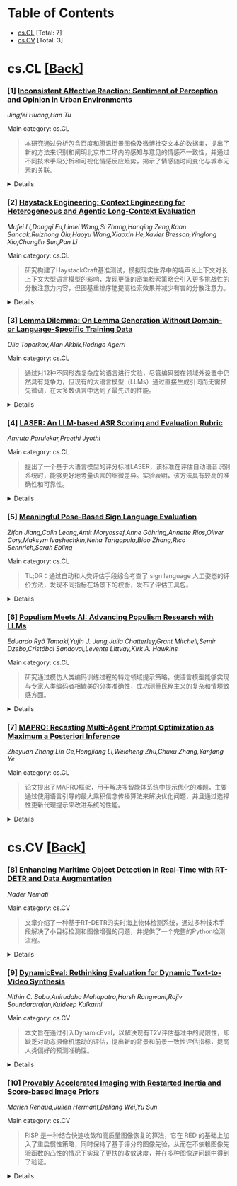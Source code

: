 <div id=toc></div>

# Table of Contents

- [cs.CL](#cs.CL) [Total: 7]
- [cs.CV](#cs.CV) [Total: 3]


<div id='cs.CL'></div>

# cs.CL [[Back]](#toc)

### [1] [Inconsistent Affective Reaction: Sentiment of Perception and Opinion in Urban Environments](https://arxiv.org/abs/2510.07359)
*Jingfei Huang,Han Tu*

Main category: cs.CL

> 本研究通过分析包含百度和腾讯街景图像及微博社交文本的数据集，提出了新的方法来识别和阐明北京市二环内的感知与意见的情感不一致性，并通过不同技术手段分析和可视化情感反应趋势，揭示了情感随时间变化与城市元素的关联。

<details>
  <summary>Details</summary>

**Motivation:** 本研究旨在探索社交媒体对城市感知的影响，以及提出新的方法来理解城市不同区域的情感变化和情感不一致性的起因。

**Method:** 本研究构建了一个结合140,750张百度和腾讯街景图像及984,024条微博文本数据的集合，使用了一种综合对象检测和自然语言处理技术的反应指数来分类情感，并利用回归分析、图像分割和基于土地使用分布的词频进行分析。

**Result:** 研究表明，情感反应感知趋势图显示出正向情感变得更均匀，而意见情感反应趋势图则显示了更极端的变化。情感反应随时间变化与密布的建筑物和行人数量有显著关联。

**Conclusion:** 本研究的不一致情感图谱揭示了人类对城市区域的感知和意见的情感差异，并为城市更新策略提供潜在解释和方向。

**Abstract:** The ascension of social media platforms has transformed our understanding of
urban environments, giving rise to nuanced variations in sentiment reaction
embedded within human perception and opinion, and challenging existing
multidimensional sentiment analysis approaches in urban studies. This study
presents novel methodologies for identifying and elucidating sentiment
inconsistency, constructing a dataset encompassing 140,750 Baidu and Tencent
Street view images to measure perceptions, and 984,024 Weibo social media text
posts to measure opinions. A reaction index is developed, integrating object
detection and natural language processing techniques to classify sentiment in
Beijing Second Ring for 2016 and 2022. Classified sentiment reaction is
analysed and visualized using regression analysis, image segmentation, and word
frequency based on land-use distribution to discern underlying factors. The
perception affective reaction trend map reveals a shift toward more evenly
distributed positive sentiment, while the opinion affective reaction trend map
shows more extreme changes. Our mismatch map indicates significant disparities
between the sentiments of human perception and opinion of urban areas over the
years. Changes in sentiment reactions have significant relationships with
elements such as dense buildings and pedestrian presence. Our inconsistent maps
present perception and opinion sentiments before and after the pandemic and
offer potential explanations and directions for environmental management, in
formulating strategies for urban renewal.

</details>


### [2] [Haystack Engineering: Context Engineering for Heterogeneous and Agentic Long-Context Evaluation](https://arxiv.org/abs/2510.07414)
*Mufei Li,Dongqi Fu,Limei Wang,Si Zhang,Hanqing Zeng,Kaan Sancak,Ruizhong Qiu,Haoyu Wang,Xiaoxin He,Xavier Bresson,Yinglong Xia,Chonglin Sun,Pan Li*

Main category: cs.CL

> 研究构建了HaystackCraft基准测试，模拟现实世界中的噪声长上下文对长上下文大型语言模型的影响，发现更强的密集检索策略会引入更多挑战性的分散注意力内容，但图基重排序能提高检索效果并减少有害的分散注意力。

<details>
  <summary>Details</summary>

**Motivation:** 当前的长上下文大型语言模型在合成的“针在稻草堆”测试中表现良好，但忽略了来自偏差检索和智能工作流程的噪声上下文。作者认为需要进行“稻草堆工程”，以构建能真实反映关键现实因素的噪声长上下文，以测试模型对长上下文的健壮性。

**Method:** 构建HaystackCraft基准测试，该测试基于完整的英文维基百科超链接网络，包含多跳问题。通过多种检索策略（稀疏、密集、混合以及图基）来评估它们如何影响分散注意力内容的构成、排序以及对大型语言模型性能的影响。此外，该测试还将NIAH（针在稻草堆）扩展到了动态的、依赖语言模型的设置中，模拟操作流程中模型调整查询、反思过去的推理、决定何时停止的过程。

**Result:** 实验显示，虽然更强的密集检索策略会引入更具挑战性的分散注意力内容，但图基重排序同时提高了检索的有效性并减少了更多有害的分散注意力。在智能测试中，即使是GPT-5这样的先进模型也遭受来自自生分散注意力的级联失败或难以实现早期停止。

**Conclusion:** 这些结果突显了在智能长上下文推理中面临的持续挑战，并确立了HaystackCraft作为未来进展重要测试平台的地位。

**Abstract:** Modern long-context large language models (LLMs) perform well on synthetic
"needle-in-a-haystack" (NIAH) benchmarks, but such tests overlook how noisy
contexts arise from biased retrieval and agentic workflows. We argue that
haystack engineering is necessary to construct noisy long contexts that
faithfully capture key real-world factors -- distraction from heterogeneous
biased retrievers and cascading errors in agentic workflows -- to test models'
long-context robustness. We instantiate it through HaystackCraft, a new NIAH
benchmark built on the full English Wikipedia hyperlink network with multi-hop
questions. HaystackCraft evaluates how heterogeneous retrieval strategies
(e.g., sparse, dense, hybrid, and graph-based) affect distractor composition,
haystack ordering, and downstream LLM performance. HaystackCraft further
extends NIAH to dynamic, LLM-dependent settings that simulate agentic
operations, where models refine queries, reflect on their past reasonings, and
decide when to stop. Experiments with 15 long-context models show that (1)
while stronger dense retrievers can introduce more challenging distractors,
graph-based reranking simultaneously improves retrieval effectiveness and
mitigates more harmful distractors; (2) in agentic tests, even advanced models
like Gemini 2.5 Pro and GPT-5 suffer cascading failures from self-generated
distractors or struggle to perform early stops. These results highlight
persistent challenges in agentic long-context reasoning and establish
HaystackCraft as a valuable testbed for future progress.

</details>


### [3] [Lemma Dilemma: On Lemma Generation Without Domain- or Language-Specific Training Data](https://arxiv.org/abs/2510.07434)
*Olia Toporkov,Alan Akbik,Rodrigo Agerri*

Main category: cs.CL

> 通过对12种不同形态复杂度的语言进行实验，尽管编码器在领域外设置中仍然具有竞争力，但现有的大语言模型（LLMs）通过直接生成引词而无需预先微调，在大多数语言中达到了最先进的性能。

<details>
  <summary>Details</summary>

**Motivation:** 虽然大型语言模型已经在许多NLP任务上展示了其竞争力，但还没有证据显示它们在上下文引词任务上的效果如何。本文旨在研究LLMs在该任务上的能力，并将其与传统方法进行比较。

**Method:** 我们通过比较最新一代的大语言模型（LLMs）在上下文化引词（lemmatization）任务中的表现与传统全监督方法的表现来进行实证研究。具体来说，我们主要探讨在目标领域或语言中没有监督训练数据的情况下的表现，对比了(i) 仅编码器的监督方法（在领域外进行微调） 和 (ii) 跨语言方法，与直接使用LLMs上下文生成引词的表现。

**Result:** 实验结果表明，尽管基于编码器的方法在使用黄金数据进行领域外微调时仍然具有竞争力，但现有的LLMs通过直接生成引词且无需预先微调，在大多数语言中都取得了最先进的结果。

**Conclusion:** 研究表明，最新的大型语言模型在没有目标领域或语言的训练数据时，也能通过少量示例直接生成引词来达到优越的表现，这显示出它们在NLP任务中潜在的强大能力。

**Abstract:** Lemmatization is the task of transforming all words in a given text to their
dictionary forms. While large language models (LLMs) have demonstrated their
ability to achieve competitive results across a wide range of NLP tasks, there
is no prior evidence of how effective they are in the contextual lemmatization
task. In this paper, we empirically investigate the capacity of the latest
generation of LLMs to perform in-context lemmatization, comparing it to the
traditional fully supervised approach. In particular, we consider the setting
in which supervised training data is not available for a target domain or
language, comparing (i) encoder-only supervised approaches, fine-tuned
out-of-domain, and (ii) cross-lingual methods, against direct in-context lemma
generation with LLMs. Our experimental investigation across 12 languages of
different morphological complexity finds that, while encoders remain
competitive in out-of-domain settings when fine-tuned on gold data, current
LLMs reach state-of-the-art results for most languages by directly generating
lemmas in-context without prior fine-tuning, provided just with a few examples.
Data and code available upon publication:
https://github.com/oltoporkov/lemma-dilemma

</details>


### [4] [LASER: An LLM-based ASR Scoring and Evaluation Rubric](https://arxiv.org/abs/2510.07437)
*Amruta Parulekar,Preethi Jyothi*

Main category: cs.CL

> 提出了一个基于大语言模型的评分标准LASER，该标准在评估自动语音识别系统时，能够更好地考量语言的细微差异。实验表明，该方法具有较高的准确性和可靠性。

<details>
  <summary>Details</summary>

**Motivation:** 传统的诸如词错误率(WER)的自动语音识别(ASR)评估指标倾向于对不显著改变句子语义的形态和句法细微差别不公平地处罚。引入LASER是为了更公正地评估这些细微差别。

**Method:** 开发了一种基于大规模语言模型（LLM）的评分标准LASER，该标准利用了LLM的上下文学习能力，通过详细示例的提示进行学习。此外，还展示了如何对较小的LLM（如Llama 3）进行微调，使其能够根据参考文本和ASR预测生成的词对样例来预测应施加何种惩罚。

**Result:** 使用Gemini 2.5 Pro的Hindi LASER评分获得了与人类标注非常高的94%的相关性评分。Hindi示例提示也有效地分析了其他印度语言（如Marathi、Kannada和Malayalam）中的错误。较小的LLM（如Llama 3）的微调预测准确性达到了接近89%。

**Conclusion:** 研究表明，基于LLM的评分系统可以有效地评估ASR系统，特别是在语言细微差别方面。此外，这种系统不仅可以应用于Hindi，还可以应用于其他印度语言，显示了其广泛的适用性。

**Abstract:** Standard ASR evaluation metrics like Word Error Rate (WER) tend to unfairly
penalize morphological and syntactic nuances that do not significantly alter
sentence semantics. We introduce an LLM-based scoring rubric LASER that
leverages state-of-the-art LLMs' in-context learning abilities to learn from
prompts with detailed examples. Hindi LASER scores using Gemini 2.5 Pro
achieved a very high correlation score of 94% with human annotations. Hindi
examples in the prompt were also effective in analyzing errors in other Indian
languages such as Marathi, Kannada and Malayalam. We also demonstrate how a
smaller LLM like Llama 3 can be finetuned on word-pair examples derived from
reference and ASR predictions to predict what kind of penalty should be applied
with close to 89% accuracy.

</details>


### [5] [Meaningful Pose-Based Sign Language Evaluation](https://arxiv.org/abs/2510.07453)
*Zifan Jiang,Colin Leong,Amit Moryossef,Anne Göhring,Annette Rios,Oliver Cory,Maksym Ivashechkin,Neha Tarigopula,Biao Zhang,Rico Sennrich,Sarah Ebling*

Main category: cs.CL

> TL;DR：通过自动和人类评估手段综合考查了 sign language 人工姿态的评价方法，发现不同指标在场景下的权衡，发布了评估工具包。

<details>
  <summary>Details</summary>

**Motivation:** 动机：改善 sign language 在人工姿态表示中的评估，提供一套全面的评估指标，帮助研究人员和开发者更好地理解不同指标在不同场景下的表现。

**Method:** 方法：研究涵盖了基于关键点距离测量、基于嵌入和基于反翻译的指标，采用自动元评估和人类相关研究来综合分析这些方法的有效性。

**Result:** 内容摘要：我们呈献了一项关于有意义地评估以人类骨骼姿态形式出现的 sign language 发音的综合研究。该研究涵盖了基于关键点距离、基于嵌入的和基于反翻译的指标。我们通过自动元评估签名级别检索和跨不同 sign language 的文本到姿态翻译的人类相关研究，展示了不同指标在不同场景中的权衡。我们的发现以及开源姿态评估工具包为开发和评估 sign language 翻译或生成系统提供了实用且可重现的方法。

**Conclusion:** 结论：研究表明不同指标在不同场景下的表现有所不同，提供了一套实用的评估方法并通过开源工具包推动了 sign language 翻译和生成系统的开发。

**Abstract:** We present a comprehensive study on meaningfully evaluating sign language
utterances in the form of human skeletal poses. The study covers keypoint
distance-based, embedding-based, and back-translation-based metrics. We show
tradeoffs between different metrics in different scenarios through automatic
meta-evaluation of sign-level retrieval and a human correlation study of
text-to-pose translation across different sign languages. Our findings and the
open-source pose-evaluation toolkit provide a practical and reproducible way of
developing and evaluating sign language translation or generation systems.

</details>


### [6] [Populism Meets AI: Advancing Populism Research with LLMs](https://arxiv.org/abs/2510.07458)
*Eduardo Ryô Tamaki,Yujin J. Jung,Julia Chatterley,Grant Mitchell,Semir Dzebo,Cristóbal Sandoval,Levente Littvay,Kirk A. Hawkins*

Main category: cs.CL

> 研究通过模仿人类编码训练过程的特定领域提示策略，使语言模型能够实现与专家人类编码者相媲美的分类准确性，成功测量民粹主义的复杂和情境敏感方面。

<details>
  <summary>Details</summary>

**Motivation:** 传统的基于文本分析策略在建立民粹主义理念内容测量的基础方面发挥了关键作用，但这些方法成本高昂、耗时且难以在多种语言、情境和大规模语料库中扩展。本研究旨在开发一种更高效的方法来测量民粹主义的理念内容。

**Method:** 通过基于准则和范例引导的连贯性思考（CoT）提示方法，模仿人类编码者的训练过程，利用Global Populism Database（GPD），一个全球领导人演讲的全面数据集，该数据集根据民粹主义的程度进行了注释。通过使用此数据集，对多个专有和开放权重的模型进行测试以复制GPD中的分数。

**Result:** 实验结果表明，此种领域特定的提示策略可以使得语言模型达到与专家人类评分者相当的分类准确率，表现出其在处理民粹主义复杂且情境相关方面的能力。

**Conclusion:** 基于准则和范例引导的连贯性思考（CoT）提示方法可以作为传统文本分析策略的一种有效替代，有助于构建更高效和准确的民粹主义理念内容测量方法。

**Abstract:** Measuring the ideational content of populism remains a challenge. Traditional
strategies based on textual analysis have been critical for building the
field's foundations and providing a valid, objective indicator of populist
framing. Yet these approaches are costly, time consuming, and difficult to
scale across languages, contexts, and large corpora. Here we present the
results from a rubric and anchor guided chain of thought (CoT) prompting
approach that mirrors human coder training. By leveraging the Global Populism
Database (GPD), a comprehensive dataset of global leaders' speeches annotated
for degrees of populism, we replicate the process used to train human coders by
prompting the LLM with an adapted version of the same documentation to guide
the model's reasoning. We then test multiple proprietary and open weight models
by replicating scores in the GPD. Our findings reveal that this domain specific
prompting strategy enables the LLM to achieve classification accuracy on par
with expert human coders, demonstrating its ability to navigate the nuanced,
context sensitive aspects of populism.

</details>


### [7] [MAPRO: Recasting Multi-Agent Prompt Optimization as Maximum a Posteriori Inference](https://arxiv.org/abs/2510.07475)
*Zheyuan Zhang,Lin Ge,Hongjiang Li,Weicheng Zhu,Chuxu Zhang,Yanfang Ye*

Main category: cs.CL

> 论文提出了MAPRO框架，用于解决多智能体系统中提示优化的难题，主要通过使用语言引导的最大乘积信念传播算法来解决优化问题，并且通过选择性更新代理提示来改进系统的性能。

<details>
  <summary>Details</summary>

**Motivation:** 尽管多智能体系统（MAS）能够通过协调专业化角色超越单个智能体的性能，但在设计有效的MAS时，仍然面临提示敏感性和系统复杂度导致的不稳定性挑战。为了应对这些挑战，该论文提出了MAPRO框架，专门解决多智能体的提示优化问题。

**Method:** 该论文提出的MAPRO框架通过四个阶段将多智能体系统的提示优化问题转化为后验概率最大的推断问题，并利用语言引导的最大乘积信念传播算法来解决。为了处理信用分配问题，MAPRO采用了基于拓扑结构的精细机制，结合执行反馈和下游责任反馈，选择性地更新智能体的提示信息，逐步聚合到一组协调的智能体特定的提示策略。

**Result:** 在各种任务的基准测试中，MAPRO达到了最先进的性能，一直超越手动设计的基线以及最近的自动化方法。

**Conclusion:** MAPRO不仅实现了更好的性能，而且其基于MAP的公式还为未来构建更可靠和原理性的多智能体系统提供了普遍的指导方针。

**Abstract:** Large language models (LLMs) have demonstrated remarkable capabilities across
diverse tasks, and LLM-based agents further extend these abilities to various
practical workflows. While recent progress shows that multi-agent systems (MAS)
can outperform single agents by coordinating specialized roles, designing
effective MAS remains difficult due to prompt sensitivity and the compounded
instability MAS creates. To cope with the challenge, recent efforts in
automated prompt design have reduced manual effort. However, multi-agent prompt
optimization remains largely unexplored. Challenges like exponentially
expanding search space and ambiguous credit assignment together make systematic
design intractable without principled methods. Therefore, we introduce
M}ulti-Agent PRompt Optimization (MAPRO), a four-stage framework that first
formulates MAS prompt optimization as a Maximum a Posteriori (MAP) inference
problem and solves it using a language-guided variant of max-product belief
propagation algorithm. To address credit assignment and updates the system
iteratively, MAPRO employs a topology-aware refinement mechanism that
integrates execution feedback and downstream blames to selectively update agent
prompts. Through this process, MAPRO progressively converges to a coordinated
set of agent-specific prompt policies. Across benchmarks in various tasks,
MAPRO achieves state-of-the-art performance, consistently surpassing manually
engineered baselines and recent automated alternatives. Beyond performance, our
MAP-based formulation also delivers general guidelines for building more
reliable and principled multi-agent systems in the future

</details>


<div id='cs.CV'></div>

# cs.CV [[Back]](#toc)

### [8] [Enhancing Maritime Object Detection in Real-Time with RT-DETR and Data Augmentation](https://arxiv.org/abs/2510.07346)
*Nader Nemati*

Main category: cs.CV

> 文章介绍了一种基于RT-DETR的实时海上物体检测系统，通过多种技术手段解决了小目标检测和图像增强的问题，并提供了一个完整的Python检测流程。

<details>
  <summary>Details</summary>

**Motivation:** 解决海上物体检测中存在的目标尺寸小和真实RGB数据标注不足的问题。

**Method:** 使用RT-DETR基础，结合多尺度特征融合、不确定性最小化查询选择、智能权重策略和数据增强技术来优化海上物体检测。

**Result:** 此论文提出了一种基于RT-DETR的实时海上物体检测系统，通过使用增强的合成图像来弥补真实RGB数据标注的不足。系统结合了多尺度特征融合、不确定性最小化查询选择和智能权重策略应对真实与合成样本之间的视觉差异。该设计保留了DETR的端到端集合预测优势，并允许在推理时调整速度和准确度之间的平衡。此外，还通过数据增强技术平衡了数据集中的各类物体，提高了系统的鲁棒性和准确性。论文中详细介绍了一个完整的Python海上物体检测流程，并验证了每个模块的功能以及系统在极端光照或海况环境下的表现。

**Conclusion:** 通过结合多种技术创新，提出了一种能够实时检测海上物体的系统，具有较好的鲁棒性和准确性，并提供了一个完整的Python实现流程。

**Abstract:** Maritime object detection faces essential challenges due to the small target
size and limitations of labeled real RGB data. This paper will present a
real-time object detection system based on RT-DETR, enhanced by employing
augmented synthetic images while strictly evaluating on real data. This study
employs RT-DETR for the maritime environment by combining multi-scale feature
fusion, uncertainty-minimizing query selection, and smart weight between
synthetic and real training samples. The fusion module in DETR enhances the
detection of small, low-contrast vessels, query selection focuses on the most
reliable proposals, and the weighting strategy helps reduce the visual gap
between synthetic and real domains. This design preserves DETR's refined
end-to-end set prediction while allowing users to adjust between speed and
accuracy at inference time. Data augmentation techniques were also used to
balance the different classes of the dataset to improve the robustness and
accuracy of the model. Regarding this study, a full Python robust maritime
detection pipeline is delivered that maintains real-time performance even under
practical limits. It also verifies how each module contributes, and how the
system handles failures in extreme lighting or sea conditions. This study also
includes a component analysis to quantify the contribution of each
architectural module and explore its interactions.

</details>


### [9] [DynamicEval: Rethinking Evaluation for Dynamic Text-to-Video Synthesis](https://arxiv.org/abs/2510.07441)
*Nithin C. Babu,Aniruddha Mahapatra,Harsh Rangwani,Rajiv Soundararajan,Kuldeep Kulkarni*

Main category: cs.CV

> 本文旨在通过引入DynamicEval，以解决现有T2V评估基准中的局限性，即缺乏对动态摄像机运动的评估，提出新的背景和前景一致性评估指标，提高人类偏好的预测准确性。

<details>
  <summary>Details</summary>

**Motivation:** 由于现有的T2V评估基准无法充分评测动态摄像机运动下视频的质量，且在视频级别上未能充分进行评估，作者旨在改进这些问题，使模型评估更加全面。

**Method:** 内容介绍了针对现有文本到视频（T2V）评估基准存在的局限性，提出了一个新的评估指标DynamicEval，该基准着重于动态摄像机运动并配以人类对视频的评价。此外，还提出了两种新的评估视频质量的关键维度的指标：背景场景一致性指标和前景目标一致性指标。

**Result:** 经实验显示，所提出的背景和前景一致性评估指标在视频级别和模型级别的人类偏好预测中的准确性有了明显的提升。

**Conclusion:** DynamicEval作为一个新的评估基准，可以更全面地评估在动态摄像机运动条件下的视频生成模型。

**Abstract:** Existing text-to-video (T2V) evaluation benchmarks, such as VBench and
EvalCrafter, suffer from two limitations. (i) While the emphasis is on
subject-centric prompts or static camera scenes, camera motion essential for
producing cinematic shots and existing metrics under dynamic motion are largely
unexplored. (ii) These benchmarks typically aggregate video-level scores into a
single model-level score for ranking generative models. Such aggregation,
however, overlook video-level evaluation, which is vital to selecting the
better video among the candidate videos generated for a given prompt. To
address these gaps, we introduce DynamicEval, a benchmark consisting of
systematically curated prompts emphasizing dynamic camera motion, paired with
45k human annotations on video pairs from 3k videos generated by ten T2V
models. DynamicEval evaluates two key dimensions of video quality: background
scene consistency and foreground object consistency. For background scene
consistency, we obtain the interpretable error maps based on the Vbench motion
smoothness metric. We observe that while the Vbench motion smoothness metric
shows promising alignment with human judgments, it fails in two cases:
occlusions/disocclusions arising from camera and foreground object movements.
Building on this, we propose a new background consistency metric that leverages
object error maps to correct two failure cases in a principled manner. Our
second innovation is the introduction of a foreground consistency metric that
tracks points and their neighbors within each object instance to assess object
fidelity. Extensive experiments demonstrate that our proposed metrics achieve
stronger correlations with human preferences at both the video level and the
model level (an improvement of more than 2% points), establishing DynamicEval
as a more comprehensive benchmark for evaluating T2V models under dynamic
camera motion.

</details>


### [10] [Provably Accelerated Imaging with Restarted Inertia and Score-based Image Priors](https://arxiv.org/abs/2510.07470)
*Marien Renaud,Julien Hermant,Deliang Wei,Yu Sun*

Main category: cs.CV

> RISP 是一种结合快速收敛和高质量图像恢复的算法，它在 RED 的基础上加入了重启惯性策略，同时保持了基于评分的图像先验，从而在不依赖图像先验函数的凸性的情况下实现了更快的收敛速度，并在多种图像逆问题中得到了验证。

<details>
  <summary>Details</summary>

**Motivation:** 动机在于解决现有算法在图像恢复过程中快速收敛和高质量恢复两个方面难以兼顾的问题，现有方法如正则化去噪 (RED) 通常集中在设计复杂的图像先验来改善重建质量，而收敛加速则依赖于策略性手段。

**Method:** 提出了一种新的算法 RISP，该算法在 RED 的基础上增加了重启惯性策略，同时保持了基于评分的图像先验，以获得快速收敛速度和高质量的图像重建。

**Result:** 证明 RISP 达到了比 RED 更快的静止点收敛速度，并且在多种图像逆问题中实验验证了 RISP 可以实现快速收敛的同时获得高质量的重建结果。

**Conclusion:** RISP 通过引入重启惯性，实现了既快速收敛又高质图像恢复的目标，克服了 RED 等现有算法在收敛速度上的限制，并展示了其在各类图像逆问题中的实用性。

**Abstract:** Fast convergence and high-quality image recovery are two essential features
of algorithms for solving ill-posed imaging inverse problems. Existing methods,
such as regularization by denoising (RED), often focus on designing
sophisticated image priors to improve reconstruction quality, while leaving
convergence acceleration to heuristics. To bridge the gap, we propose Restarted
Inertia with Score-based Priors (RISP) as a principled extension of RED. RISP
incorporates a restarting inertia for fast convergence, while still allowing
score-based image priors for high-quality reconstruction. We prove that RISP
attains a faster stationary-point convergence rate than RED, without requiring
the convexity of the image prior. We further derive and analyze the associated
continuous-time dynamical system, offering insight into the connection between
RISP and the heavy-ball ordinary differential equation (ODE). Experiments
across a range of imaging inverse problems demonstrate that RISP enables fast
convergence while achieving high-quality reconstructions.

</details>
